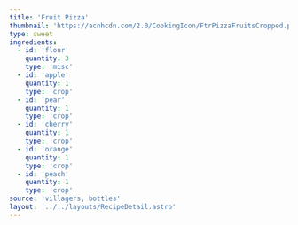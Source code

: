 ```yaml
---
title: 'Fruit Pizza'
thumbnail: 'https://acnhcdn.com/2.0/CookingIcon/FtrPizzaFruitsCropped.png'
type: sweet
ingredients:
  - id: 'flour'
    quantity: 3
    type: 'misc'
  - id: 'apple'
    quantity: 1
    type: 'crop'
  - id: 'pear'
    quantity: 1
    type: 'crop'
  - id: 'cherry'
    quantity: 1
    type: 'crop'
  - id: 'orange'
    quantity: 1
    type: 'crop'
  - id: 'peach'
    quantity: 1
    type: 'crop'
source: 'villagers, bottles'
layout: '../../layouts/RecipeDetail.astro'
---
```


